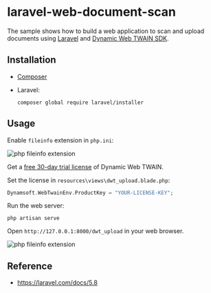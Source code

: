 # laravel-web-document-scan
The sample shows how to build a web application to scan and upload documents using [Laravel](https://laravel.com) and [Dynamic Web TWAIN SDK](https://www.dynamsoft.com/Products/WebTWAIN_Overview.aspx).

## Installation
- [Composer](https://getcomposer.org/download/)
- Laravel:
    
    ```
    composer global require laravel/installer
    ```

## Usage

Enable `fileinfo` extension in `php.ini`:

![php fileinfo extension](https://www.codepool.biz/wp-content/uploads/2019/08/php-ini-extension.png)

Get a [free 30-day trial license](https://www.dynamsoft.com/CustomerPortal/Portal/Triallicense.aspx) of Dynamic Web TWAIN.

Set the license in `resources\views\dwt_upload.blade.php`:

```php
Dynamsoft.WebTwainEnv.ProductKey = "YOUR-LICENSE-KEY";
```

Run the web server:

```
php artisan serve
```

Open `http://127.0.0.1:8000/dwt_upload` in your web browser.

![php fileinfo extension](https://www.codepool.biz/wp-content/uploads/2019/08/laravel-web-document-scan.png)

## Reference
- https://laravel.com/docs/5.8
